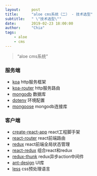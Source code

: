 ```yaml
---
layout:     post
title:      "aloe cms系统（二） - 技术选型"
subtitle:   " \"技术选型\""
date:       2019-02-23 18:00:00
author:     "Chia"
tags:
    - aloe
    - cms
---
```


> “aloe cms系统”

### 服务端

* [koa](https://koajs.com/) http服务框架
* [koa-router](https://github.com/ZijianHe/koa-router) http服务路由
* [mongodb](https://www.mongodb.com/) 数据库
* [dotenv](https://github.com/motdotla/dotenv) 环境配置
* [mongoose](https://mongoosejs.com/) mongodb连接库


### 客户端

* [create-react-app](https://github.com/facebook/create-react-app) react工程脚手架
* [react-router](https://github.com/ReactTraining/react-router) react前端路由
* [redux](https://github.com/reduxjs/redux) react前端全局状态管理
* [react-redux](https://github.com/reduxjs/react-redux) 组合react和redux
* [redux-thunk](https://github.com/reduxjs/redux-thunk) redux异步action中间件
* [ant-design](https://github.com/ant-design/ant-design/) UI库
* [less](https://github.com/less/less-docs) css预处理语言